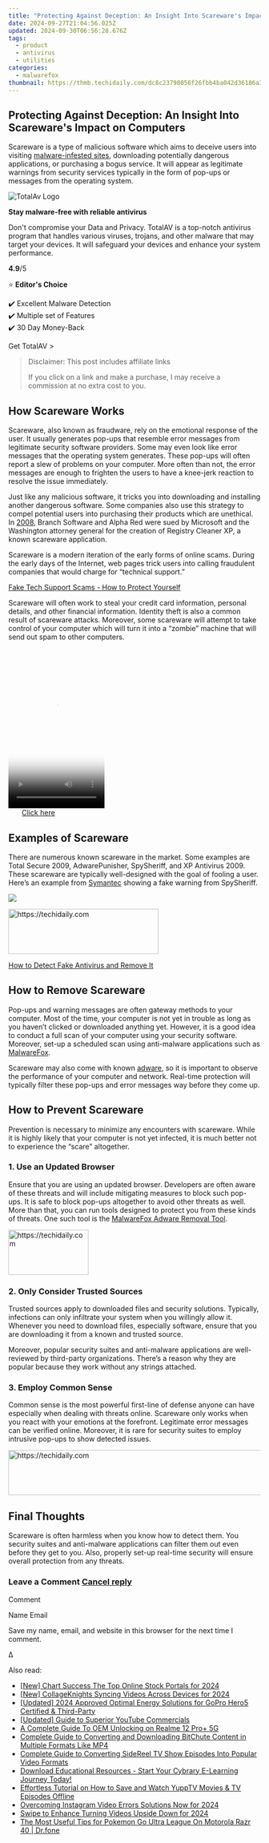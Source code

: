 ```yaml
---
title: "Protecting Against Deception: An Insight Into Scareware's Impact on Computers"
date: 2024-09-27T21:04:56.025Z
updated: 2024-09-30T06:56:28.676Z
tags:
  - product
  - antivirus
  - utilities
categories:
  - malwarefox
thumbnail: https://thmb.techidaily.com/dc8c23798056f26fbb4ba042d36186a35f13e6ccd93d9efde90962c264b99c13.jpg
---
```


## Protecting Against Deception: An Insight Into Scareware's Impact on Computers

Scareware is a type of malicious software which aims to deceive users into visiting [malware-infested sites](https://tools.techidaily.com/malwarefox/products/), downloading potentially dangerous applications, or purchasing a bogus service. It will appear as legitimate warnings from security services typically in the form of pop-ups or messages from the operating system.

![TotalAv Logo](https://www.malwarefox.com/wp-content/uploads/2024/02/totalav-svg.webp "totalav-svg")

**Stay malware-free with reliable antivirus**

Don't compromise your Data and Privacy. TotalAV is a top-notch antivirus program that handles various viruses, trojans, and other malware that may target your devices. It will safeguard your devices and enhance your system performance.

**4.9**/5

⭐ **Editor's Choice**

✔️ Excellent Malware Detection  
✔️ Multiple set of Features  
✔️ 30 Day Money-Back

[](https://tools.techidaily.com/malwarefox/products/) Get TotalAV > 

>  Disclaimer: This post includes affiliate links
>
>  If you click on a link and make a purchase, I may receive a commission at no extra cost to you.
>

## How Scareware Works

Scareware, also known as fraudware, rely on the emotional response of the user. It usually generates pop-ups that resemble error messages from legitimate security software providers. Some may even look like error messages that the operating system generates. These pop-ups will often report a slew of problems on your computer. More often than not, the error messages are enough to frighten the users to have a knee-jerk reaction to resolve the issue immediately.

Just like any malicious software, it tricks you into downloading and installing another dangerous software. Some companies also use this strategy to compel potential users into purchasing their products which are unethical. In [2008](https://www.theregister.co.uk/2008/09/29/scareware%5Fmonger%5Fsued/), Branch Software and Alpha Red were sued by Microsoft and the Washington attorney general for the creation of Registry Cleaner XP, a known scareware application.

Scareware is a modern iteration of the early forms of online scams. During the early days of the Internet, web pages trick users into calling fraudulent companies that would charge for “technical support.”

[Fake Tech Support Scams - How to Protect Yourself](https://tools.techidaily.com/malwarefox/products/)

Scareware will often work to steal your credit card information, personal details, and other financial information. Identity theft is also a common result of scareware attacks. Moreover, some scareware will attempt to take control of your computer which will turn it into a “zombie” machine that will send out spam to other computers.

<!-- affiliate ads begin -->
<span id="1630055">
					<video width="192" height="320" style="cursor:pointer"
           poster="//a.impactradius-go.com/display-clicktoplayimage/1630055.png"
           onclick="if(!this.playClicked){this.play();this.setAttribute('controls',true);this.playClicked=true;}">
	   <source src="//a.impactradius-go.com/display-ad/18460-1630055">
	   <img src="//a.impactradius-go.com/display-clicktoplayimage/1630055.png" style="border: none; height: 100%; width: 100%; object-fit: contain">
	</video>
	<div style="width:120px;text-align:center"><a href="javascript:window.open(decodeURIComponent('https%3A%2F%2Fcaperobbin.sjv.io%2Fc%2F5597632%2F1630055%2F18460'), '_blank');void(0);">Click here</a></div>
</span>
<img height="0" width="0" src="https://imp.pxf.io/i/5597632/1630055/18460" style="position:absolute;visibility:hidden;" border="0" />
<!-- affiliate ads end -->

## Examples of Scareware

There are numerous known scareware in the market. Some examples are Total Secure 2009, AdwarePunisher, SpySheriff, and XP Antivirus 2009\. These scareware are typically well-designed with the goal of fooling a user. Here’s an example from [Symantec](https://www.symantec.com/security-center/writeup/2005-122910-4625-99?tabid=3) showing a fake warning from SpySheriff.

![](https://www.malwarefox.com/wp-content/uploads/2018/11/SpySheriff.jpg)

<!-- affiliate ads begin -->
<a href="https://aligracehair.sjv.io/c/5597632/1959759/19272" target="_top" id="1959759">
  <img src="//a.impactradius-go.com/display-ad/19272-1959759" border="0" alt="https://techidaily.com" width="300" height="90"/>
</a>
<img height="0" width="0" src="https://aligracehair.sjv.io/i/5597632/1959759/19272" style="position:absolute;visibility:hidden;" border="0" />
<!-- affiliate ads end -->

[How to Detect Fake Antivirus and Remove It](https://tools.techidaily.com/malwarefox/products/)

## How to Remove Scareware

Pop-ups and warning messages are often gateway methods to your computer. Most of the time, your computer is not yet in trouble as long as you haven’t clicked or downloaded anything yet. However, it is a good idea to conduct a full scan of your computer using your security software. Moreover, set-up a scheduled scan using anti-malware applications such as [MalwareFox](https://tools.techidaily.com/malwarefox/products/).

Scareware may also come with known [adware](https://tools.techidaily.com/malwarefox/products/), so it is important to observe the performance of your computer and network. Real-time protection will typically filter these pop-ups and error messages way before they come up.

## How to Prevent Scareware

Prevention is necessary to minimize any encounters with scareware. While it is highly likely that your computer is not yet infected, it is much better not to experience the “scare” altogether.

### 1\. Use an Updated Browser

Ensure that you are using an updated browser. Developers are often aware of these threats and will include mitigating measures to block such pop-ups. It is safe to block pop-ups altogether to avoid other threats as well. More than that, you can run tools designed to protect you from these kinds of threats. One such tool is the [MalwareFox Adware Removal Tool](https://tools.techidaily.com/malwarefox/products/).

<!-- affiliate ads begin -->
<a href="https://malaysia-healthcare-travel-council.pxf.io/c/5597632/1576477/17382" target="_top" id="1576477">
  <img src="//a.impactradius-go.com/display-ad/17382-1576477" border="0" alt="https://techidaily.com" width="160" height="90"/>
</a>
<img height="0" width="0" src="https://malaysia-healthcare-travel-council.pxf.io/i/5597632/1576477/17382" style="position:absolute;visibility:hidden;" border="0" />
<!-- affiliate ads end -->

### 2\. Only Consider Trusted Sources

Trusted sources apply to downloaded files and security solutions. Typically, infections can only infiltrate your system when you willingly allow it. Whenever you need to download files, especially software, ensure that you are downloading it from a known and trusted source.

Moreover, popular security suites and anti-malware applications are well-reviewed by third-party organizations. There’s a reason why they are popular because they work without any strings attached.

### 3\. Employ Common Sense

Common sense is the most powerful first-line of defense anyone can have especially when dealing with threats online. Scareware only works when you react with your emotions at the forefront. Legitimate error messages can be verified online. Moreover, it is rare for security suites to employ intrusive pop-ups to show detected issues.

<!-- affiliate ads begin -->
<a href="https://imp.i357552.net/c/5597632/947750/11832" target="_top" id="947750">
  <img src="//a.impactradius-go.com/display-ad/11832-947750" border="0" alt="https://techidaily.com" width="728" height="90"/>
</a>
<img height="0" width="0" src="https://imp.i357552.net/i/5597632/947750/11832" style="position:absolute;visibility:hidden;" border="0" />
<!-- affiliate ads end -->

## Final Thoughts

Scareware is often harmless when you know how to detect them. You security suites and anti-malware applications can filter them out even before they get to you. Also, properly set-up real-time security will ensure overall protection from any threats.

### Leave a Comment [Cancel reply](https://tools.techidaily.com/malwarefox/products/)

Comment

Name Email 

Save my name, email, and website in this browser for the next time I comment.

Δ

<ins class="adsbygoogle"
     style="display:block"
     data-ad-format="autorelaxed"
     data-ad-client="ca-pub-7571918770474297"
     data-ad-slot="1223367746"></ins>

<ins class="adsbygoogle"
     style="display:block"
     data-ad-client="ca-pub-7571918770474297"
     data-ad-slot="8358498916"
     data-ad-format="auto"
     data-full-width-responsive="true"></ins>

<span class="atpl-alsoreadstyle">Also read:</span>
<div><ul>
<li><a href="https://youtube-web.techidaily.com/hart-success-the-top-online-stock-portals-for-2024/"><u>[New] Chart Success The Top Online Stock Portals for 2024</u></a></li>
<li><a href="https://instagram-video-recordings.techidaily.com/new-collageknights-syncing-videos-across-devices-for-2024/"><u>[New] CollageKnights Syncing Videos Across Devices for 2024</u></a></li>
<li><a href="https://vp-tips.techidaily.com/updated-2024-approved-optimal-energy-solutions-for-gopro-hero5-certified-and-third-party/"><u>[Updated] 2024 Approved Optimal Energy Solutions for GoPro Hero5 Certified & Third-Party</u></a></li>
<li><a href="https://facebook-video-footage.techidaily.com/updated-guide-to-superior-youtube-commercials/"><u>[Updated] Guide to Superior YouTube Commercials</u></a></li>
<li><a href="https://easy-unlock-android.techidaily.com/a-complete-guide-to-oem-unlocking-on-realme-12-proplus-5g-by-drfone-android/"><u>A Complete Guide To OEM Unlocking on Realme 12 Pro+ 5G</u></a></li>
<li><a href="https://discover-comparisons.techidaily.com/complete-guide-to-converting-and-downloading-bitchute-content-in-multiple-formats-like-mp4/"><u>Complete Guide to Converting and Downloading BitChute Content in Multiple Formats Like MP4</u></a></li>
<li><a href="https://discover-comparisons.techidaily.com/complete-guide-to-converting-sidereel-tv-show-episodes-into-popular-video-formats/"><u>Complete Guide to Converting SideReel TV Show Episodes Into Popular Video Formats</u></a></li>
<li><a href="https://discover-comparisons.techidaily.com/download-educational-resources-start-your-cybrary-e-learning-journey-today/"><u>Download Educational Resources - Start Your Cybrary E-Learning Journey Today!</u></a></li>
<li><a href="https://discover-comparisons.techidaily.com/effortless-tutorial-on-how-to-save-and-watch-yupptv-movies-and-tv-episodes-offline/"><u>Effortless Tutorial on How to Save and Watch YuppTV Movies & TV Episodes Offline</u></a></li>
<li><a href="https://instagram-video-files.techidaily.com/overcoming-instagram-video-errors-solutions-now-for-2024/"><u>Overcoming Instagram Video Errors Solutions Now for 2024</u></a></li>
<li><a href="https://instagram-videos.techidaily.com/swipe-to-enhance-turning-videos-upside-down-for-2024/"><u>Swipe to Enhance Turning Videos Upside Down for 2024</u></a></li>
<li><a href="https://android-pokemon-go.techidaily.com/the-most-useful-tips-for-pokemon-go-ultra-league-on-motorola-razr-40-drfone-by-drfone-virtual-android/"><u>The Most Useful Tips for Pokemon Go Ultra League On Motorola Razr 40 | Dr.fone</u></a></li>
</ul></div>

